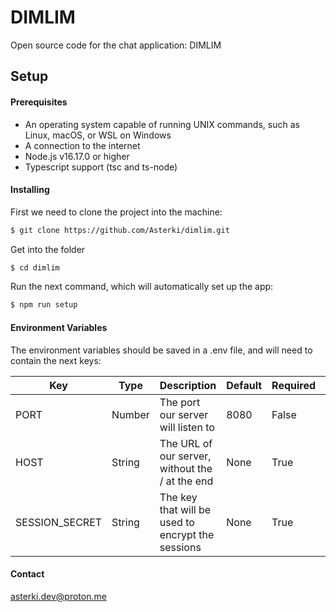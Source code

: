# DIMLIM

Open source code for the chat application: DIMLIM



## Setup

#### Prerequisites

- An operating system capable of running UNIX commands, such as Linux, macOS, or WSL on Windows
- A connection to the internet
- Node.js v16.17.0 or higher
- Typescript support (tsc and ts-node)



#### Installing

First we need to clone the project into the machine:

```bash
$ git clone https://github.com/Asterki/dimlim.git
```

 Get into the folder 

```bash
$ cd dimlim
```

Run the next command, which will automatically set up the app:

```bash
$ npm run setup
```



#### Environment Variables

The environment variables should be saved in a .env file, and will need to contain the next keys:

| Key            | Type   | Description                                       | Default | Required | Example                        |
| -------------- | ------ | ------------------------------------------------- | ------- | -------- | ------------------------------ |
| PORT           | Number | The port our server will listen to                | 8080    | False    | 80                             |
| HOST           | String | The URL of our server, without the / at the end   | None    | True     | http://example.com             |
| SESSION_SECRET | String | The key that will be used to encrypt the sessions | None    | True     | DK2h2vBb771PL57E7PejhIwZWSY1sL |

 

#### Contact

asterki.dev@proton.me
